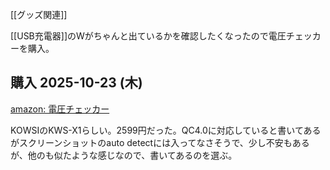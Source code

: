 [[グッズ関連]]

[[USB充電器]]のWがちゃんと出ているかを確認したくなったので電圧チェッカーを購入。


## 購入 2025-10-23 (木)

[amazon: 電圧チェッカー](https://amzn.to/42TyfQ4)

KOWSIのKWS-X1らしい。2599円だった。QC4.0に対応していると書いてあるがスクリーンショットのauto detectには入ってなさそうで、少し不安もあるが、他のも似たような感じなので、書いてあるのを選ぶ。